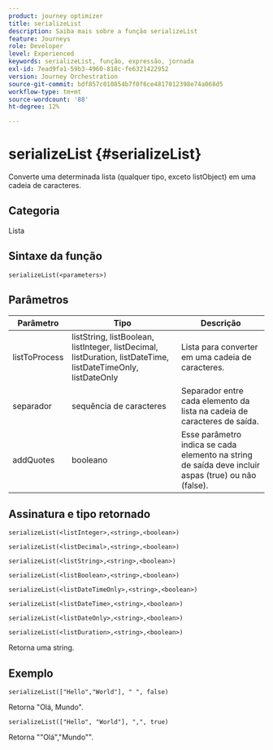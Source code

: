 ```yaml
---
product: journey optimizer
title: serializeList
description: Saiba mais sobre a função serializeList
feature: Journeys
role: Developer
level: Experienced
keywords: serializeList, função, expressão, jornada
exl-id: 7ead9fa1-59b3-4960-818c-fe6321422952
version: Journey Orchestration
source-git-commit: bdf857c010854b7f0f6ce4817012398e74a068d5
workflow-type: tm+mt
source-wordcount: '88'
ht-degree: 12%

---
```


# serializeList {#serializeList}

Converte uma determinada lista (qualquer tipo, exceto listObject) em uma cadeia de caracteres.

## Categoria

Lista

## Sintaxe da função

`serializeList(<parameters>)`

## Parâmetros

| Parâmetro | Tipo | Descrição |
|-----------|------------------|------------------|
| listToProcess | listString, listBoolean, listInteger, listDecimal, listDuration, listDateTime, listDateTimeOnly, listDateOnly | Lista para converter em uma cadeia de caracteres. |
| separador | sequência de caracteres | Separador entre cada elemento da lista na cadeia de caracteres de saída. |
| addQuotes | booleano | Esse parâmetro indica se cada elemento na string de saída deve incluir aspas (true) ou não (false). |

## Assinatura e tipo retornado

`serializeList(<listInteger>,<string>,<boolean>)`

`serializeList(<listDecimal>,<string>,<boolean>)`

`serializeList(<listString>,<string>,<boolean>)`

`serializeList(<listBoolean>,<string>,<boolean>)`

`serializeList(<listDateTimeOnly>,<string>,<boolean>)`

`serializeList(<listDateTime>,<string>,<boolean>)`

`serializeList(<listDateOnly>,<string>,<boolean>)`

`serializeList(<listDuration>,<string>,<boolean>)`

Retorna uma string.

## Exemplo

`serializeList(["Hello","World"], " ", false)`

Retorna &quot;Olá, Mundo&quot;.

`serializeList(["Hello", "World"], ",", true)`

Retorna &quot;&quot;Olá&quot;,&quot;Mundo&quot;&quot;.
